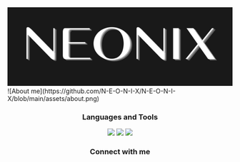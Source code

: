 <div style="text-align:center">
  <img alt="Header" src="https://github.com/N-E-O-N-I-X/N-E-O-N-I-X/blob/main/assets/header.png">
</div>
![About me](https://github.com/N-E-O-N-I-X/N-E-O-N-I-X/blob/main/assets/about.png)

<h3 style="text-align:center"> Languages and Tools</h3>
<p align="center">
  <img src="https://img.shields.io/badge/-HTML-191919?style=for-the-badge&logo=html5">
  <img src="https://img.shields.io/badge/-CSS-191919?style=for-the-badge&logo=css3&logoColor=0ebeff">
  <img src="https://img.shields.io/badge/-JAVASCRIPT-191919?style=for-the-badge&logo=javascript">
</p>

<h3 style="text-align:center"> Connect with me</h3>
